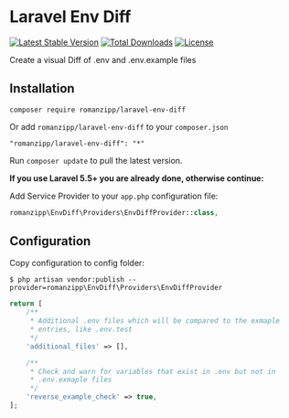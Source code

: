 # Laravel Env Diff

[![Latest Stable Version](https://poser.pugx.org/romanzipp/laravel-env-diff/version)](https://packagist.org/packages/romanzipp/laravel-env-diff)
[![Total Downloads](https://poser.pugx.org/romanzipp/laravel-env-diff/downloads)](https://packagist.org/packages/romanzipp/laravel-env-diff)
[![License](https://poser.pugx.org/romanzipp/laravel-env-diff/license)](https://packagist.org/packages/romanzipp/laravel-env-diff)

Create a visual Diff of .env and .env.example files

## Installation

```
composer require romanzipp/laravel-env-diff
```

Or add `romanzipp/laravel-env-diff` to your `composer.json`

```
"romanzipp/laravel-env-diff": "*"
```

Run `composer update` to pull the latest version.

**If you use Laravel 5.5+ you are already done, otherwise continue:**

Add Service Provider to your `app.php` configuration file:

```php
romanzipp\EnvDiff\Providers\EnvDiffProvider::class,
```

## Configuration

Copy configuration to config folder:

```
$ php artisan vendor:publish --provider=romanzipp\EnvDiff\Providers\EnvDiffProvider
```

```php
return [
    /**
     * Additional .env files which will be compared to the exmaple
     * entries, like .env.test
     */
    'additional_files' => [],

    /**
     * Check and warn for variables that exist in .env but not in
     * .env.exmaple files
     */
    'reverse_example_check' => true,
];
```
